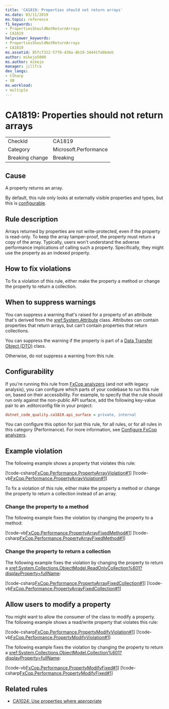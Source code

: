 ```yaml
---
title: 'CA1819: Properties should not return arrays'
ms.date: 03/11/2019
ms.topic: reference
f1_keywords:
- PropertiesShouldNotReturnArrays
- CA1819
helpviewer_keywords:
- PropertiesShouldNotReturnArrays
- CA1819
ms.assetid: 85fcf312-57f8-438a-8b10-34441fe0bdeb
author: mikejo5000
ms.author: mikejo
manager: jillfra
dev_langs:
- CSharp
- VB
ms.workload:
- multiple
---
```

# CA1819: Properties should not return arrays

|||
|-|-|
|CheckId|CA1819|
|Category|Microsoft.Performance|
|Breaking change|Breaking|

## Cause

A property returns an array.

By default, this rule only looks at externally visible properties and types, but this is [configurable](#configurability).

## Rule description

Arrays returned by properties are not write-protected, even if the property is read-only. To keep the array tamper-proof, the property must return a copy of the array. Typically, users won't understand the adverse performance implications of calling such a property. Specifically, they might use the property as an indexed property.

## How to fix violations

To fix a violation of this rule, either make the property a method or change the property to return a collection.

## When to suppress warnings

You can suppress a warning that's raised for a property of an attribute that's derived from the <xref:System.Attribute> class. Attributes can contain properties that return arrays, but can't contain properties that return collections.

You can suppress the warning if the property is part of a [Data Transfer Object (DTO)](/previous-versions/msp-n-p/ff649585(v=pandp.10)) class.

Otherwise, do not suppress a warning from this rule.

## Configurability

If you're running this rule from [FxCop analyzers](install-fxcop-analyzers.md) (and not with legacy analysis), you can configure which parts of your codebase to run this rule on, based on their accessibility. For example, to specify that the rule should run only against the non-public API surface, add the following key-value pair to an .editorconfig file in your project:

```ini
dotnet_code_quality.ca1819.api_surface = private, internal
```

You can configure this option for just this rule, for all rules, or for all rules in this category (Performance). For more information, see [Configure FxCop analyzers](configure-fxcop-analyzers.md).

## Example violation

The following example shows a property that violates this rule:

[!code-csharp[FxCop.Performance.PropertyArrayViolation#1](../code-quality/codesnippet/CSharp/ca1819-properties-should-not-return-arrays_1.cs)]
[!code-vb[FxCop.Performance.PropertyArrayViolation#1](../code-quality/codesnippet/VisualBasic/ca1819-properties-should-not-return-arrays_1.vb)]

To fix a violation of this rule, either make the property a method or change the property to return a collection instead of an array.

### Change the property to a method

The following example fixes the violation by changing the property to a method:

[!code-vb[FxCop.Performance.PropertyArrayFixedMethod#1](../code-quality/codesnippet/VisualBasic/ca1819-properties-should-not-return-arrays_2.vb)]
[!code-csharp[FxCop.Performance.PropertyArrayFixedMethod#1](../code-quality/codesnippet/CSharp/ca1819-properties-should-not-return-arrays_2.cs)]

### Change the property to return a collection

The following example fixes the violation by changing the property to return a <xref:System.Collections.ObjectModel.ReadOnlyCollection%601?displayProperty=fullName>:

[!code-csharp[FxCop.Performance.PropertyArrayFixedCollection#1](../code-quality/codesnippet/CSharp/ca1819-properties-should-not-return-arrays_3.cs)]
[!code-vb[FxCop.Performance.PropertyArrayFixedCollection#1](../code-quality/codesnippet/VisualBasic/ca1819-properties-should-not-return-arrays_3.vb)]

## Allow users to modify a property

You might want to allow the consumer of the class to modify a property. The following example shows a read/write property that violates this rule:

[!code-csharp[FxCop.Performance.PropertyModifyViolation#1](../code-quality/codesnippet/CSharp/ca1819-properties-should-not-return-arrays_4.cs)]
[!code-vb[FxCop.Performance.PropertyModifyViolation#1](../code-quality/codesnippet/VisualBasic/ca1819-properties-should-not-return-arrays_4.vb)]

The following example fixes the violation by changing the property to return a <xref:System.Collections.ObjectModel.Collection%601?displayProperty=fullName>:

[!code-vb[FxCop.Performance.PropertyModifyFixed#1](../code-quality/codesnippet/VisualBasic/ca1819-properties-should-not-return-arrays_5.vb)]
[!code-csharp[FxCop.Performance.PropertyModifyFixed#1](../code-quality/codesnippet/CSharp/ca1819-properties-should-not-return-arrays_5.cs)]

## Related rules

- [CA1024: Use properties where appropriate](../code-quality/ca1024.md)
